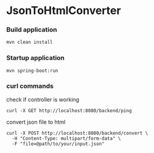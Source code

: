 # JsonToHtmlConverter

### Build application
```bash
mvn clean install
```
### Startup application
```bash
mvn spring-boot:run
```
### curl commands
check if controller is working
```
curl -X GET http://localhost:8080/backend/ping
```
convert json file to html
```
curl -X POST http://localhost:8080/backend/convert \
  -H "Content-Type: multipart/form-data" \
  -F "file=@path/to/your/input.json"
```
